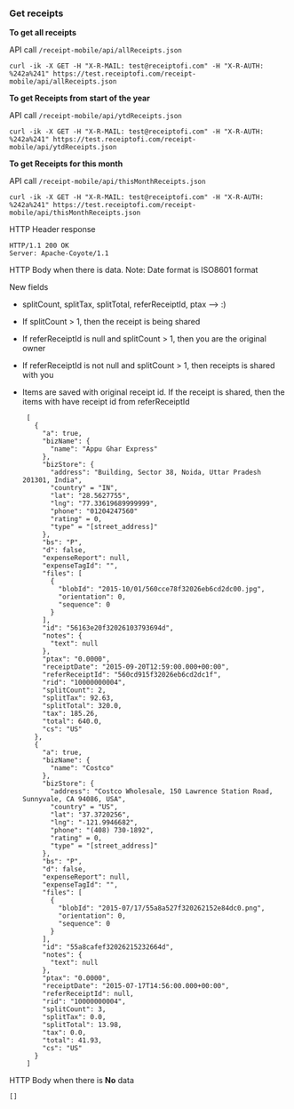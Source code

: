 ### Get receipts

**To get all receipts** 

API call <code>/receipt-mobile/api/allReceipts.json</code>

    curl -ik -X GET -H "X-R-MAIL: test@receiptofi.com" -H "X-R-AUTH: %242a%241" https://test.receiptofi.com/receipt-mobile/api/allReceipts.json
    
**To get Receipts from start of the year** 

API call <code>/receipt-mobile/api/ytdReceipts.json</code>

    curl -ik -X GET -H "X-R-MAIL: test@receiptofi.com" -H "X-R-AUTH: %242a%241" https://test.receiptofi.com/receipt-mobile/api/ytdReceipts.json

**To get Receipts for this month**

API call <code>/receipt-mobile/api/thisMonthReceipts.json</code>

    curl -ik -X GET -H "X-R-MAIL: test@receiptofi.com" -H "X-R-AUTH: %242a%241" https://test.receiptofi.com/receipt-mobile/api/thisMonthReceipts.json
    
HTTP Header response

    HTTP/1.1 200 OK
    Server: Apache-Coyote/1.1
    
HTTP Body when there is data. Note: Date format is ISO8601 format

New fields 
 
 - splitCount, splitTax, splitTotal, referReceiptId, ptax --> :)   
 - If splitCount > 1, then the receipt is being shared
 - If referReceiptId is null and splitCount > 1, then you are the original owner
 - If referReceiptId is not null and splitCount > 1, then receipts is shared with you
 - Items are saved with original receipt id. If the receipt is shared, then the items with have receipt id from referReceiptId
    

        [
          {
            "a": true,
            "bizName": {
              "name": "Appu Ghar Express"
            },
            "bizStore": {
              "address": "Building, Sector 38, Noida, Uttar Pradesh 201301, India",
              "country" = "IN",
              "lat": "28.5627755",
              "lng": "77.33619689999999",
              "phone": "01204247560"
              "rating" = 0,
              "type" = "[street_address]"
            },
            "bs": "P",
            "d": false,
            "expenseReport": null,
            "expenseTagId": "",
            "files": [
              {
                "blobId": "2015-10/01/560cce78f32026eb6cd2dc00.jpg",
                "orientation": 0,
                "sequence": 0
              }
            ],
            "id": "56163e20f32026103793694d",
            "notes": {
              "text": null
            },
            "ptax": "0.0000",
            "receiptDate": "2015-09-20T12:59:00.000+00:00",
            "referReceiptId": "560cd915f32026eb6cd2dc1f",
            "rid": "10000000004",
            "splitCount": 2,
            "splitTax": 92.63,
            "splitTotal": 320.0,
            "tax": 185.26,
            "total": 640.0,
            "cs": "US"
          },
          {
            "a": true,
            "bizName": {
              "name": "Costco"
            },
            "bizStore": {
              "address": "Costco Wholesale, 150 Lawrence Station Road, Sunnyvale, CA 94086, USA",
              "country" = "US",
              "lat": "37.3720256",
              "lng": "-121.9946682",
              "phone": "(408) 730-1892",
              "rating" = 0,
              "type" = "[street_address]"          
            },
            "bs": "P",
            "d": false,
            "expenseReport": null,
            "expenseTagId": "",
            "files": [
              {
                "blobId": "2015-07/17/55a8a527f320262152e84dc0.png",
                "orientation": 0,
                "sequence": 0
              }
            ],
            "id": "55a8cafef32026215232664d",
            "notes": {
              "text": null
            },
            "ptax": "0.0000",
            "receiptDate": "2015-07-17T14:56:00.000+00:00",
            "referReceiptId": null,
            "rid": "10000000004",
            "splitCount": 3,
            "splitTax": 0.0,
            "splitTotal": 13.98,
            "tax": 0.0,
            "total": 41.93,
            "cs": "US"
          }
        ]
    
HTTP Body when there is **No** data

    []
